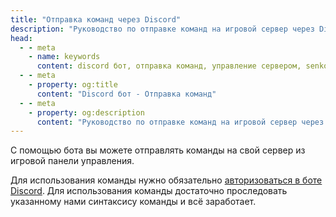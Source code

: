 ```yaml
---
title: "Отправка команд через Discord"
description: "Руководство по отправке команд на игровой сервер через Discord бота. Управление сервером прямо из Discord."
head:
  - - meta
    - name: keywords
      content: discord бот, отправка команд, управление сервером, senko bot, игровые сервера
  - - meta
    - property: og:title 
      content: "Discord бот - Отправка команд"
  - - meta
    - property: og:description
      content: "Руководство по отправке команд на игровой сервер через Discord бота. Управление сервером прямо из Discord."
---
```


С помощью бота вы можете отправлять команды на свой сервер из игровой панели управления.

Для использования команды нужно обязательно [авторизоваться в боте Discord](/bot/auth). Для использования команды достаточно проследовать указанному нами синтаксису команды и всё заработает.

